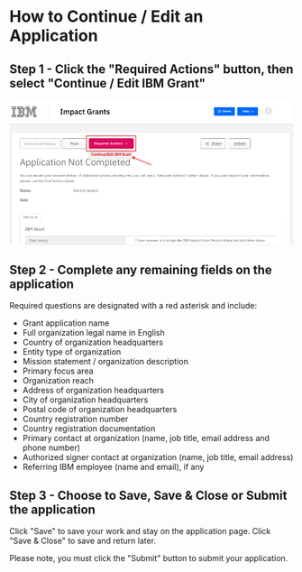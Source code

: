 # How to Continue / Edit an Application

## Step 1 - Click the "Required Actions" button, then select "Continue / Edit IBM Grant"

![Step 1](images/impact-grant-continue-app.png) 

## Step 2 - Complete any remaining fields on the application

Required questions are designated with a red asterisk and include:

- Grant application name
- Full organization legal name in English
- Country of organization headquarters
- Entity type of organization
- Mission statement / organization description
- Primary focus area
- Organization reach
- Address of organization headquarters
- City of organization headquarters
- Postal code of organization headquarters
- Country registration number
- Country registration documentation
- Primary contact at organization (name, job title, email address and phone number)
- Authorized signer contact at organization (name, job title, email address)
- Referring IBM employee (name and email), if any

## Step 3 - Choose to Save, Save & Close or Submit the application

Click "Save" to save your work and stay on the application page. Click "Save & Close" to save and return later.

Please note, you must click the "Submit" button to submit your application.
